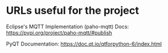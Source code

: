# URLs useful for the project


Eclipse's MQTT Implementation (paho-mqtt) Docs:
https://pypi.org/project/paho-mqtt/#publish

PyQT Documentation:
https://doc.qt.io/qtforpython-6/index.html


